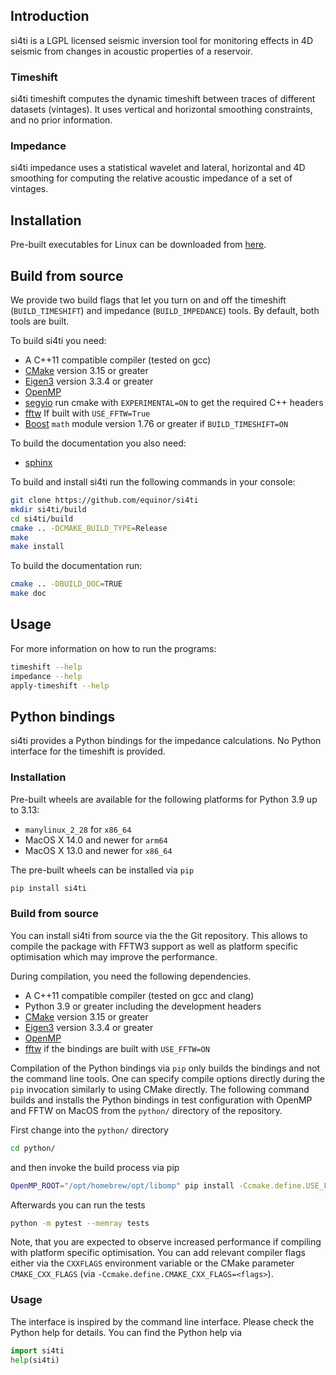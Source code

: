 ## Introduction ##
si4ti is a LGPL licensed seismic inversion tool for monitoring effects in 4D
seismic from changes in acoustic properties of a reservoir.

### Timeshift ###
si4ti timeshift computes the dynamic timeshift between traces of different
datasets (vintages). It uses vertical and horizontal smoothing constraints, and
no prior information.

### Impedance ###
si4ti impedance uses a statistical wavelet and lateral, horizontal and 4D
smoothing for computing the relative acoustic impedance of a set of vintages.

## Installation ##
Pre-built executables for Linux can be downloaded from
[here](https://github.com/equinor/si4ti/releases).

## Build from source ##
We provide two build flags that let you turn on and off the timeshift
(`BUILD_TIMESHIFT`) and impedance (`BUILD_IMPEDANCE`) tools. By default, both
tools are built.

To build si4ti you need:
 * A C++11 compatible compiler (tested on gcc)
 * [CMake](https://cmake.org) version 3.15 or greater
 * [Eigen3](https://eigen.tuxfamily.org) version 3.3.4 or greater
 * [OpenMP](https://www.openmp.org)
 * [segyio](https://github.com/equinor/segyio) run cmake with `EXPERIMENTAL=ON`
   to get the required C++ headers
 * [fftw](https://www.fftw.org) If built with `USE_FFTW=True`
 * [Boost](https://www.boost.org) `math` module version 1.76 or greater if
   `BUILD_TIMESHIFT=ON`

To build the documentation you also need:
 * [sphinx](https://pypi.org/project/Sphinx)

To build and install si4ti run the following commands in your console:

```bash
git clone https://github.com/equinor/si4ti
mkdir si4ti/build
cd si4ti/build
cmake .. -DCMAKE_BUILD_TYPE=Release
make
make install
```

To build the documentation run:
```bash
cmake .. -DBUILD_DOC=TRUE
make doc
```

## Usage ##
For more information on how to run the programs:
```bash
timeshift --help
impedance --help
apply-timeshift --help
```

## Python bindings ##
si4ti provides a Python bindings for the impedance calculations. No Python
interface for the timeshift is provided.

### Installation ###
Pre-built wheels are available for the following platforms for Python 3.9 up to
3.13:

 * `manylinux_2_28` for `x86_64`
 * MacOS X 14.0 and newer for `arm64`
 * MacOS X 13.0 and newer for `x86_64`

The pre-built wheels can be installed via `pip`

```bash
pip install si4ti
```

### Build from source ###
You can install si4ti from source via the the Git repository. This allows to
compile the package with FFTW3 support as well as platform specific
optimisation which may improve the performance.

During compilation, you need the following dependencies.
 * A C++11 compatible compiler (tested on gcc and clang)
 * Python 3.9 or greater including the development headers
 * [CMake](https://cmake.org) version 3.15 or greater
 * [Eigen3](https://eigen.tuxfamily.org) version 3.3.4 or greater
 * [OpenMP](https://www.openmp.org)
 * [fftw](https://www.fftw.org) if the bindings are built with `USE_FFTW=ON`

Compilation of the Python bindings via `pip` only builds the bindings and not
the command line tools. One can specify compile options directly during the
`pip` invocation similarly to using CMake directly. The following command
builds and installs the Python bindings in test configuration with OpenMP and
FFTW on MacOS from the `python/` directory of the repository.

First change into the `python/` directory

```bash
cd python/
```

and then invoke the build process via pip

```bash
OpenMP_ROOT="/opt/homebrew/opt/libomp" pip install -Ccmake.define.USE_FFTW=ON .[test]
```

Afterwards you can run the tests

```bash
python -m pytest --memray tests
```

Note, that you are expected to observe increased performance if compiling with
platform specific optimisation. You can add relevant compiler flags either via
the `CXXFLAGS` environment variable or the CMake parameter `CMAKE_CXX_FLAGS`
(via `-Ccmake.define.CMAKE_CXX_FLAGS=<flags>`).

### Usage ###
The interface is inspired by the command line interface. Please check the
Python help for details. You can find the Python help via

```python
import si4ti
help(si4ti)
```

